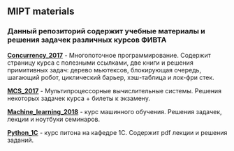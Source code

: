 ## MIPT materials

### Данный репозиторий содержит учебные материалы и решения задачек различных курсов ФИВТА

**[Concurrency_2017](/Concurrency_2017)** - Многопоточное программирование. Содержит страницу курса с полезными ссылками, две книги и решения примитивных задач: дерево мьютексов, блокирующая очередь, шагающий робот, циклический барьер, хэш-таблица и лок-фри стек.

**[MCS_2017](/MCS_2017)** - Мультипроцессорные вычислительные системы. Решения некоторых задачек курса + билеты к экзамену. 

**[Machine_learning_2018](Machine_learning_2018)** - курс машинного обучения. Решения задачек, лекции и ноутбуки семинаров.

**[Python_1C](/Python_1C)** - курс питона на кафедре 1С. Содержит pdf лекции и решения заданий.